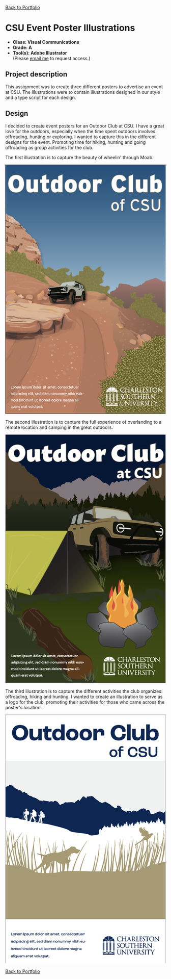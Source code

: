 [Back to Portfolio](./)

CSU Event Poster Illustrations
===============

-   **Class: Visual Communications** 
-   **Grade: A** 
-   **Tool(s): Adobe Illustrator**   
    (Please [email me](mailto:rbsquires@csustudent.net?subject=GitHub%20Access) to request access.)

## Project description

This assignment was to create three different posters to advertise an event at CSU. The illustrations were to contain illustrations designed in our style and a type script for each design.

## Design

I decided to create event posters for an Outdoor Club at CSU. I have a great love for the outdoors, especially when the time spent outdoors involves offroading, hunting or exploring. I wanted to capture this in the different designs for the event. Promoting time for hiking, hunting and going offroading as group activities for the club.

The first illustration is to capture the beauty of wheelin' through Moab.

![screenshot](images/Design/Final1.png)

The second illustration is to capture the full experience of overlanding to a remote location and camping in the great outdoors.

![screenshot](images/Design/Final2.png)

The third illustration is to capture the different activities the club organizes: offroading, hiking and hunting. I wanted to create an illustration to serve as a logo for the club, promoting their activities for those who came across the poster's location.

![screenshot](images/Design/Final3.png)

[Back to Portfolio](./)
